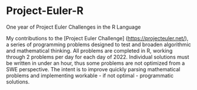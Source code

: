 # Project-Euler-R
One year of Project Euler Challenges in the R Language

My contributions to the [Project Euler Challenge] (https://projecteuler.net/), a series of programming problems designed to test and broaden algorithmic and mathematical thinking. All problems are completed in R, working through 2 problems per day for each day of 2022. Individual solutions must be written in under an hour, thus some problems are not optimized from a SWE perspective. The intent is to improve quickly parsing mathematical problems and implementing workable - if not optimal - programmatic solutions. 